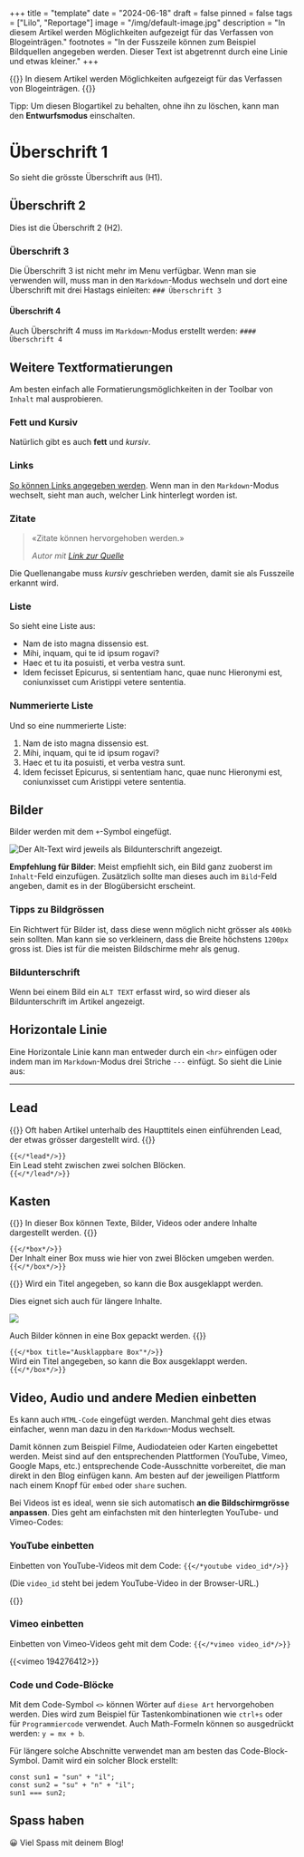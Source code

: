 +++
title = "template"
date = "2024-06-18"
draft = false
pinned = false
tags = ["Lilo", "Reportage"]
image = "/img/default-image.jpg"
description = "In diesem Artikel werden Möglichkeiten aufgezeigt für das Verfassen von Blogeinträgen."
footnotes = "In der Fusszeile können zum Beispiel Bildquellen angegeben werden. Dieser Text ist abgetrennt durch eine Linie und etwas kleiner."
+++

{{<lead>}}
In diesem Artikel werden Möglichkeiten aufgezeigt für das Verfassen von Blogeinträgen.
{{</lead>}}

Tipp: Um diesen Blogartikel zu behalten, ohne ihn zu löschen, kann man den **Entwurfsmodus** einschalten.

# Überschrift 1

So sieht die grösste Überschrift aus (H1).

## Überschrift 2

Dies ist die Überschrift 2 (H2).

### Überschrift 3

Die Überschrift 3 ist nicht mehr im Menu verfügbar. Wenn man sie verwenden will, muss man in den `Markdown`-Modus wechseln und dort eine Überschrift mit drei Hastags einleiten: `### Überschrift 3`

#### Überschrift 4

Auch Überschrift 4 muss im `Markdown`-Modus erstellt werden: `#### Überschrift 4`

## Weitere Textformatierungen

Am besten einfach alle Formatierungsmöglichkeiten in der Toolbar von `Inhalt` mal ausprobieren.

### Fett und Kursiv

Natürlich gibt es auch **fett** und _kursiv_.

### Links

[So können Links angegeben werden](https://www.lilo.blog). Wenn man in den `Markdown`-Modus wechselt, sieht man auch, welcher Link hinterlegt worden ist.

### Zitate

> «Zitate können hervorgehoben werden.»
>
> _Autor mit [Link zur Quelle](https://www.lilo.blog)_

Die Quellenangabe muss _kursiv_ geschrieben werden, damit sie als Fusszeile erkannt wird.

### Liste

So sieht eine Liste aus:

- Nam de isto magna dissensio est.
- Mihi, inquam, qui te id ipsum rogavi?
- Haec et tu ita posuisti, et verba vestra sunt.
- Idem fecisset Epicurus, si sententiam hanc, quae nunc Hieronymi est, coniunxisset cum Aristippi vetere sententia.

### Nummerierte Liste

Und so eine nummerierte Liste:

1. Nam de isto magna dissensio est.
2. Mihi, inquam, qui te id ipsum rogavi?
3. Haec et tu ita posuisti, et verba vestra sunt.
4. Idem fecisset Epicurus, si sententiam hanc, quae nunc Hieronymi est, coniunxisset cum Aristippi vetere sententia.

## Bilder

Bilder werden mit dem `+`-Symbol eingefügt.

![Der Alt-Text wird jeweils als Bildunterschrift angezeigt.](/img/default-image.jpg)

**Empfehlung für Bilder**: Meist empfiehlt sich, ein Bild ganz zuoberst im `Inhalt`-Feld einzufügen. Zusätzlich sollte man dieses auch im `Bild`-Feld angeben, damit es in der Blogübersicht erscheint.

### Tipps zu Bildgrössen

Ein Richtwert für Bilder ist, dass diese wenn möglich nicht grösser als `400kb` sein sollten. Man kann sie so verkleinern, dass die Breite höchstens `1200px` gross ist. Dies ist für die meisten Bildschirme mehr als genug.

### Bildunterschrift

Wenn bei einem Bild ein `ALT TEXT` erfasst wird, so wird dieser als Bildunterschrift im Artikel angezeigt.

## Horizontale Linie

Eine Horizontale Linie kann man entweder durch ein `<hr>` einfügen oder indem man im `Markdown`-Modus drei Striche `---` einfügt. So sieht die Linie aus:

---

## Lead

{{<lead>}}
Oft haben Artikel unterhalb des Haupttitels einen einführenden Lead, der etwas grösser dargestellt wird.
{{</lead>}}

`{{</*lead*/>}}`  
Ein Lead steht zwischen zwei solchen Blöcken.  
`{{</*/lead*/>}}`

## Kasten

{{<box>}}
In dieser Box können Texte, Bilder, Videos oder andere Inhalte dargestellt werden.
{{</box>}}

`{{</*box*/>}}`  
Der Inhalt einer Box muss wie hier von zwei Blöcken umgeben werden.  
`{{</*/box*/>}}`

{{<box title="Ausklappbare Box">}}
Wird ein Titel angegeben, so kann die Box ausgeklappt werden.

Dies eignet sich auch für längere Inhalte.

![](/img/default-image.jpg)

Auch Bilder können in eine Box gepackt werden.
{{</box>}}

`{{</*box title="Ausklappbare Box"*/>}}`  
Wird ein Titel angegeben, so kann die Box ausgeklappt werden.  
`{{</*/box*/>}}`

## Video, Audio und andere Medien einbetten

Es kann auch `HTML-Code` eingefügt werden. Manchmal geht dies etwas einfacher, wenn man dazu in den `Markdown`-Modus wechselt.

Damit können zum Beispiel Filme, Audiodateien oder Karten eingebettet werden. Meist sind auf den entsprechenden Plattformen (YouTube, Vimeo, Google Maps, etc.) entsprechende Code-Ausschnitte vorbereitet, die man direkt in den Blog einfügen kann. Am besten auf der jeweiligen Plattform nach einem Knopf für `embed` oder `share` suchen.

Bei Videos ist es ideal, wenn sie sich automatisch **an die Bildschirmgrösse anpassen**. Dies geht am einfachsten mit den hinterlegten YouTube- und Vimeo-Codes:

### YouTube einbetten

Einbetten von YouTube-Videos mit dem Code: `{{</*youtube video_id*/>}}`

(Die `video_id` steht bei jedem YouTube-Video in der Browser-URL.)

{{<youtube kQjtK32mGJQ>}}

### Vimeo einbetten

Einbetten von Vimeo-Videos geht mit dem Code: `{{</*vimeo video_id*/>}}`

{{<vimeo 194276412>}}

### Code und Code-Blöcke

Mit dem Code-Symbol `<>` können Wörter auf `diese Art` hervorgehoben werden. Dies wird zum Beispiel für Tastenkombinationen wie `ctrl+s` oder für `Programmiercode` verwendet. Auch Math-Formeln können so ausgedrückt werden: `y = mx + b`.

Für längere solche Abschnitte verwendet man am besten das Code-Block-Symbol. Damit wird ein solcher Block erstellt:

```
const sun1 = "sun" + "il";
const sun2 = "su" + "n" + "il";
sun1 === sun2;
```

## Spass haben

😀 Viel Spass mit deinem Blog!
